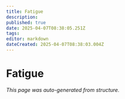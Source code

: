 ```yaml
---
title: Fatigue
description: 
published: true
date: 2025-04-07T08:38:05.251Z
tags: 
editor: markdown
dateCreated: 2025-04-07T08:38:03.004Z
---
```


# Fatigue

*This page was auto-generated from structure.*